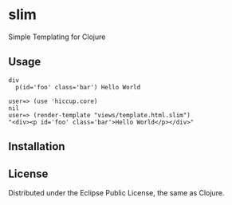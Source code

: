 # slim

Simple Templating for Clojure

## Usage

    div
      p(id='foo' class='bar') Hello World

    user=> (use 'hiccup.core)
    nil
    user=> (render-template "views/template.html.slim")
    "<div><p id='foo' class='bar'>Hello World</p></div>"

## Installation


## License

Distributed under the Eclipse Public License, the same as Clojure.
